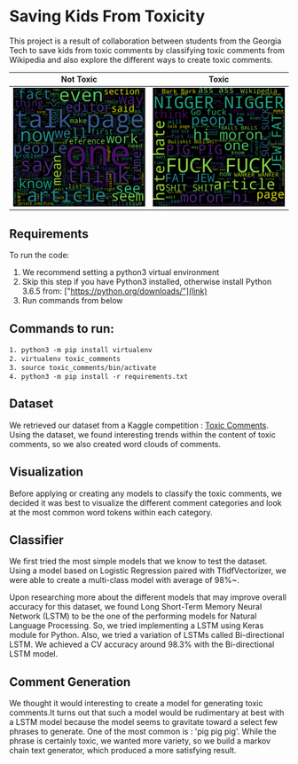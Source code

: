 # Saving Kids From Toxicity

This project is a result of collaboration between students from the Georgia Tech to save kids from toxic comments by classifying toxic comments from Wikipedia and also explore the different ways to create toxic comments.

Not Toxic                              |  Toxic
:-------------------------------------:|:----------------------------------:
![](/dataset/complete_word_cloud.png)  |  ![](/dataset/toxic_word_cloud.png)

## Requirements
To run the code:
1. We recommend setting a python3 virtual environment
2. Skip this step if you have Python3 installed, otherwise install Python 3.6.5 from: ["https://python.org/downloads/"](link) 
3. Run commands from below

## Commands to run:
```
1. python3 -m pip install virtualenv
2. virtualenv toxic_comments
3. source toxic_comments/bin/activate
4. python3 -m pip install -r requirements.txt
```

## Dataset

We retrieved our dataset from a Kaggle competition : <a href="https://www.kaggle.com/c/jigsaw-toxic-comment-classification-challenge">Toxic Comments</a>. Using the dataset, we found interesting trends within the content of toxic comments, so we also created word clouds of comments.

## Visualization

Before applying or creating any models to classify the toxic comments, we decided it was best to visualize the different comment categories and look at the most common word tokens within each category.

## Classifier
We first tried the most simple models that we know to test the dataset. Using a model based on Logistic Regression paired with TfidfVectorizer, we were able to create a multi-class model with average of 98%~.

Upon researching more about the different models that may improve overall accuracy for this dataset, we found Long Short-Term Memory Neural Network (LSTM) to be the one of the performing models for Natural Language Processing. So, we tried implementing a LSTM using Keras module for Python. Also, we tried a variation of LSTMs called Bi-directional LSTM. We achieved a CV accuracy around 98.3% with the Bi-directional LSTM model.

## Comment Generation

We thought it would interesting to create a model for generating toxic comments.It turns out that such a model would be rudimentary at best with a LSTM model because the model seems to gravitate toward a select few phrases to generate. One of the most common is : 'pig pig pig'. While the phrase is certainly toxic, we wanted more variety, so we build a markov chain text generator, which produced a more satisfying result.

